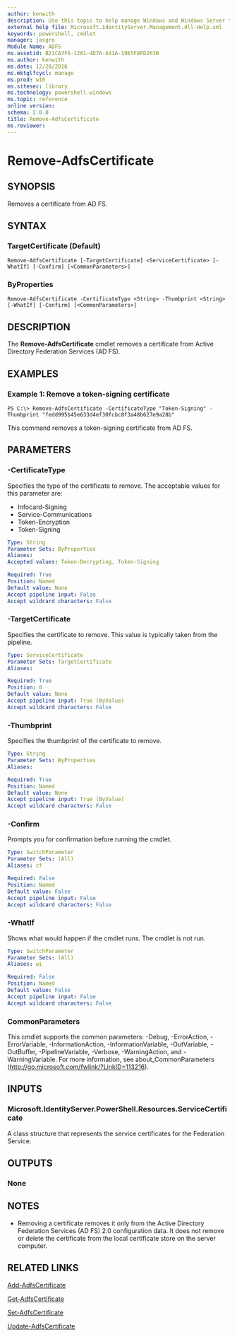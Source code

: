 ```yaml
---
author: kenwith
description: Use this topic to help manage Windows and Windows Server technologies with Windows PowerShell.
external help file: Microsoft.IdentityServer.Management.dll-Help.xml
keywords: powershell, cmdlet
manager: jasgro
Module Name: ADFS
ms.assetid: B21CA3F6-1261-4D76-A41A-19E5F8FD263B
ms.author: kenwith
ms.date: 12/20/2016
ms.mktglfcycl: manage
ms.prod: w10
ms.sitesec: library
ms.technology: powershell-windows
ms.topic: reference
online version: 
schema: 2.0.0
title: Remove-AdfsCertificate
ms.reviewer:
---
```


# Remove-AdfsCertificate

## SYNOPSIS
Removes a certificate from AD FS.

## SYNTAX

### TargetCertificate (Default)
```
Remove-AdfsCertificate [-TargetCertificate] <ServiceCertificate> [-WhatIf] [-Confirm] [<CommonParameters>]
```

### ByProperties
```
Remove-AdfsCertificate -CertificateType <String> -Thumbprint <String> [-WhatIf] [-Confirm] [<CommonParameters>]
```

## DESCRIPTION
The **Remove-AdfsCertificate** cmdlet removes a certificate from Active Directory Federation Services (AD FS).

## EXAMPLES

### Example 1: Remove a token-signing certificate
```
PS C:\> Remove-AdfsCertificate -CertificateType "Token-Signing" -Thumbprint ‎"fedd995b45e633d4ef30fcbc8f3a48b627e9a28b"
```

This command removes a token-signing certificate from AD FS.

## PARAMETERS

### -CertificateType
Specifies the type of the certificate to remove.
The acceptable values for this parameter are:

- Infocard-Signing
- Service-Communications
- Token-Encryption
- Token-Signing

```yaml
Type: String
Parameter Sets: ByProperties
Aliases: 
Accepted values: Token-Decrypting, Token-Signing

Required: True
Position: Named
Default value: None
Accept pipeline input: False
Accept wildcard characters: False
```

### -TargetCertificate
Specifies the certificate to remove.
This value is typically taken from the pipeline.

```yaml
Type: ServiceCertificate
Parameter Sets: TargetCertificate
Aliases: 

Required: True
Position: 0
Default value: None
Accept pipeline input: True (ByValue)
Accept wildcard characters: False
```

### -Thumbprint
Specifies the thumbprint of the certificate to remove.

```yaml
Type: String
Parameter Sets: ByProperties
Aliases: 

Required: True
Position: Named
Default value: None
Accept pipeline input: True (ByValue)
Accept wildcard characters: False
```

### -Confirm
Prompts you for confirmation before running the cmdlet.

```yaml
Type: SwitchParameter
Parameter Sets: (All)
Aliases: cf

Required: False
Position: Named
Default value: False
Accept pipeline input: False
Accept wildcard characters: False
```

### -WhatIf
Shows what would happen if the cmdlet runs.
The cmdlet is not run.

```yaml
Type: SwitchParameter
Parameter Sets: (All)
Aliases: wi

Required: False
Position: Named
Default value: False
Accept pipeline input: False
Accept wildcard characters: False
```

### CommonParameters
This cmdlet supports the common parameters: -Debug, -ErrorAction, -ErrorVariable, -InformationAction, -InformationVariable, -OutVariable, -OutBuffer, -PipelineVariable, -Verbose, -WarningAction, and -WarningVariable. For more information, see about_CommonParameters (http://go.microsoft.com/fwlink/?LinkID=113216).

## INPUTS

### Microsoft.IdentityServer.PowerShell.Resources.ServiceCertificate
A class structure that represents the service certificates for the Federation Service.

## OUTPUTS

### None

## NOTES
* Removing a certificate removes it only from the Active Directory Federation Services (AD FS) 2.0 configuration data. It does not remove or delete the certificate from the local certificate store on the server computer.

## RELATED LINKS

[Add-AdfsCertificate](./Add-AdfsCertificate.md)

[Get-AdfsCertificate](./Get-AdfsCertificate.md)

[Set-AdfsCertificate](./Set-AdfsCertificate.md)

[Update-AdfsCertificate](./Update-AdfsCertificate.md)
